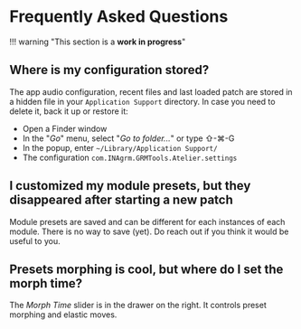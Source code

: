 # Frequently Asked Questions

!!! warning "This section is a **work in progress**"

## Where is my configuration stored?

The app audio configuration, recent files and last loaded patch are stored in a hidden file in your
`Application Support` directory. In case you need to delete it, back it up or restore it:

- Open a Finder window
- In the "_Go_" menu, select "_Go to folder..._" or type ⇧-⌘-G
- In the popup, enter `~/Library/Application Support/`
- The configuration `com.INAgrm.GRMTools.Atelier.settings`

## I customized my module presets, but they disappeared after starting a new patch

Module presets are saved and can be different for each instances of each module. There is no way to
save (yet). Do reach out if you think it would be useful to you.

## Presets morphing is cool, but where do I set the morph time?

The _Morph Time_ slider is in the drawer on the right. It controls preset morphing and elastic
moves.
